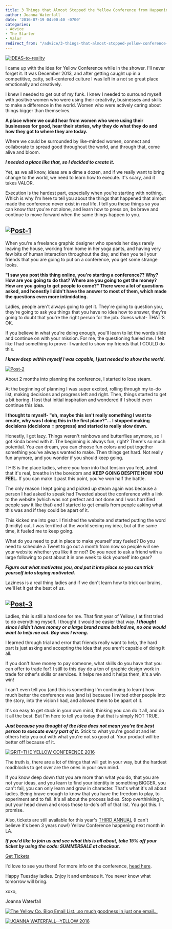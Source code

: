 ```yaml
---
title: 3 Things that Almost Stopped the Yellow Conference from Happening
author: Joanna Waterfall
date: '2016-07-19 04:00:40 -0700'
categories:
- Advice
- The Starter
- Valor
redirect_from: "/advice/3-things-that-almost-stopped-yellow-conference-from-happening/"
---
```


[![IDEAS-to-reality](https://yellow-blog-images.imgix.net/2016/07/IDEAS-to-reality.jpg)](https://yellow-blog-images.imgix.net/2016/07/IDEAS-to-reality.jpg)

I came up with the idea for Yellow Conference while in the shower. I'll never forget it. It was December 2013, and after getting caught up in a competitive, catty, self-centered culture I was left in a not so great place emotionally and creatively.

I knew I needed to get out of my funk. I knew I needed to surround myself with positive women who were using their creativity, businesses and skills to make a difference in the world. Women who were actively caring about things bigger than themselves.

**A place where we could hear from women who were using their businesses for good, hear their stories, why they do what they do and how they got to where they are today.**

Where we could be surrounded by like-minded women, connect and collaborate to spread good throughout the world, and through that, come alive and bloom.

_**I needed a place like that, so I decided to create it.**_

Yet, as we all know, ideas are a dime a dozen, and if we really want to bring change to the world, we need to learn how to execute. It's scary, and it takes VALOR.

Execution is the hardest part, especially when you're starting with nothing, Which is why I'm here to tell you about the things that happened that almost made the conference never exist in real life. I tell you these things so you can know that you're not alone, and learn how to press on, be brave and continue to move forward when the same things happen to you.

## [![Post-1](https://yellow-blog-images.imgix.net/2016/07/Post-1.jpg)](https://yellow-blog-images.imgix.net/2016/07/Post-1.jpg)

When you're a freelance graphic designer who spends her days rarely leaving the house, working from home in her yoga pants, and having very few bits of human interaction throughout the day, and then you tell your friends that you are going to put on a conference, you get some strange looks.

**"I saw you post this thing online, you're starting a conference?? Why? How are you going to do that? Where are you going to get the money? How are you going to get people to come?" There were a lot of questions asked, and honestly I didn't have the answer to most of them, which made the questions even more intimidating.**

Ladies, people aren't always going to get it. They're going to question you, they're going to ask you things that you have no idea how to answer, they're going to doubt that you're the right person for the job. Guess what- THAT'S OK.

If you believe in what you're doing enough, you'll learn to let the words slide and continue on with your mission. For me, the questioning fueled me. I felt like I had something to prove- I wanted to show my friends that I COULD do this.

_**I knew deep within myself I was capable, I just needed to show the world.**_

[![Post-2](https://yellow-blog-images.imgix.net/2016/07/Post-2.jpg)](https://yellow-blog-images.imgix.net/2016/07/Post-2.jpg)

About 2 months into planning the conference, I started to lose steam.

At the beginning of planning I was super excited, rolling through my to-do list, making decisions and progress left and right. Then, things started to get a bit boring. I lost that initial inspiration and wondered if I should even continue this idea.

**I thought to myself- "eh, maybe this isn't really something I want to create, why was I doing this in the first place?"... I stopped making decisions (decisions = progress) and started to really slow down.**

Honestly, I got lazy. Things weren't rainbows and butterflies anymore, so I got kinda bored with it. The beginning is always fun, right? There's so much potential. You can dream, you can choose fun colors and put together something you've always wanted to make. Then things get hard. Not really fun anymore, and you wonder if you should keep going.

THIS is the place ladies, where you _lean_ into that tension you feel, admit that it's real, breathe in the boredom and **KEEP GOING DESPITE HOW YOU FEEL.** If you can make it past this point, you've won half the battle.

The only reason I kept going and picked up steam again was because a person I had asked to speak had Tweeted about the conference with a link to the website (which was not perfect and not done and I was horrified people saw it like that) and I started to get emails from people asking what this was and if they could be apart of it.

This kicked me into gear. I finished the website and started putting the word (timidly) out. I was terrified at the world seeing my idea, but at the same time, it fueled me to keep going.

What do you need to put in place to make yourself stay fueled? Do you need to schedule a Tweet to go out a month from now so people will see your website whether you like it or not? Do you need to ask a friend with a large following to post about it in one week to kick yourself into gear?

_**Figure out what motivates you, and put it into place so you can trick yourself into staying motivated.**_

Laziness is a real thing ladies and if we don't learn how to trick our brains, we'll let it get the best of us.

## [![Post-3](https://yellow-blog-images.imgix.net/2016/07/Post-3.jpg)](https://yellow-blog-images.imgix.net/2016/07/Post-3.jpg)

Ladies, this is still a hard one for me. That first year of Yellow, I at first tried to do everything myself. I thought it would be easier that way. _**I thought since I didn't have money or a large brand name behind me, no one would want to help me out. Boy was I wrong.**_

I learned through trial and error that friends really want to help, the hard part is just asking and accepting the idea that you aren't capable of doing it all.

If you don't have money to pay someone, what skills do you have that you can offer to trade for? I still to this day do a ton of graphic design work in trade for other's skills or services. It helps me and it helps them, it's a win win!

I can't even tell you (and this is something I'm continuing to learn) how much better the conference was (and is) because I invited other people into the story, into the vision I had, and allowed them to be apart of it.

It's so easy to get stuck in your own mind, thinking you can do it all, and do it all the best. But I'm here to tell you today that that is simply NOT TRUE.

_**Just because you thought of the idea does not mean you're the best person to execute every part of it.**_ Stick to what you're good at and let others help you out with what you're not so good at. Your product will be better off because of it.

[![GRIT+THE YELLOW CONFERENCE 2016](https://yellow-blog-images.imgix.net/2016/06/Yellow_2015_Day_1-269.jpg)](https://yellow-blog-images.imgix.net/2016/06/Yellow_2015_Day_1-269.jpg)

The truth is, there are a lot of things that will get in your way, but the hardest roadblocks to get over are the ones in your own mind.

If you know deep down that you are more than what you do, that you are not your ideas, and you learn to find your identity in something BIGGER, you can't fail, you can only learn and grow in character. That's what it's all about ladies. Being brave enough to know that you have the freedom to play, to experiment and to fail. It's all about the process ladies. Stop overthinking it, put your head down and cross those to-do's off of that list. You got this. I promise.

Also, tickets are still available for this year's [THIRD ANNUAL](http://yellowconference.com/conference/) (I can't believe it's been 3 years now!) Yellow Conference happening next month in LA.

_**If you'd like to join us and see what this is all about, take 15% off your ticket by using the code: SUMMERSALE at checkout.**_

[Get Tickets](https://www.universe.com/events/yellow-conference-2016-tickets-F2Q869)

I'd love to see you there! For more info on the conference, [head here](http://yellowconference.com/conference/).

Happy Tuesday ladies. Enjoy it and embrace it. You never know what tomorrow will bring.

xoxo,

Joanna Waterfall

[![The Yellow Co. Blog Email List...so much goodness in just one email...](https://yellow-blog-images.imgix.net/2016/07/EMAIL-LIST.png)](http://yellowconference.us3.list-manage2.com/subscribe?u=3f8e45f74e0653e404965e2ef&id=7cb1ced4ff)

[![JOANNA WATERFALL--YELLOW 2016](https://yellow-blog-images.imgix.net/2016/06/Screen-Shot-2016-06-07-at-1.43.27-AM.png)](https://www.instagram.com/joannawaterfall/)
